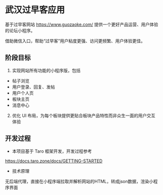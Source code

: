 # 武汉过早客应用

基于过早客网站 https://www.guozaoke.com/ 提供一个更好产品运营、用户体验的论坛小程序。

借助微信入口，帮助“过早客”用户粘度更强、访问更频繁、用户体验更佳。

## 阶段目标

1. 实现网站所有功能的小程序版，包括

  - 帖子浏览
  - 用户登录、回复、发帖
  - 用户个人页
  - 板块主页
  - 消息中心


2. 优化 UI 布局，为每个板块提供更贴合板块产品特性而非众生一面的用户交互体验

## 开发过程

- 本项目基于 Taro 框架开发，开发过程参考

https://docs.taro.zone/docs/GETTING-STARTED

- 技术原理

无后端代理，直接在小程序端拉取并解析网站的HTML，转成json数据，渲染小程序界面
